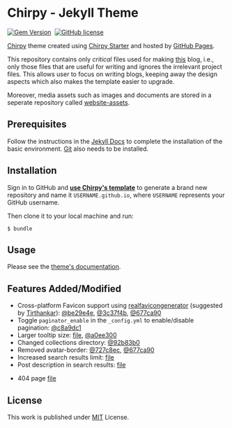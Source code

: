 # Chirpy - Jekyll Theme

[![Gem Version](https://img.shields.io/gem/v/jekyll-theme-chirpy)][gem]&nbsp;
[![GitHub license](https://img.shields.io/github/license/cotes2020/chirpy-starter.svg?color=blue)][mit]

[Chirpy](chirpy) theme created using [Chirpy Starter](chirpy-starter) and hosted by [GitHub Pages](https://pages.github.com/).

This repository contains only _critical_ files used for making [this](https://paramrathour.github.io/blog/) blog, i.e., only those files that are useful for writing and ignores the irrelevant project files. This allows user to focus on writing blogs, keeping away the design aspects which also makes the template easier to upgrade.

Moreover, media assets such as images and documents are stored in a seperate repository called [website-assets](https://github.com/paramrathour/website-assets).

## Prerequisites
Follow the instructions in the [Jekyll Docs](https://jekyllrb.com/docs/installation/) to complete the installation of the basic environment. [Git](https://git-scm.com/) also needs to be installed.

## Installation
Sign in to GitHub and [**use Chirpy's template**][use-template] to generate a brand new repository and name it `USERNAME.github.io`, where `USERNAME` represents your GitHub username.

Then clone it to your local machine and run:

```console
$ bundle
```

## Usage
Please see the [theme's documentation](https://github.com/cotes2020/jekyll-theme-chirpy/wiki).

## Features Added/Modified
- Cross-platform Favicon support using [realfavicongenerator](https://realfavicongenerator.net/) (suggested by [Tirthankar](https://wermos.github.io/blog/)): [@be29e4e](https://github.com/paramrathour/blog/commit/be29e4e61003aa9c1e7eb352b5a017ad5be92103), [@3c37f4b](https://github.com/paramrathour/blog/commit/3c37f4bd881e346e143926d49a53855b3556fa8b), [@677ca90](https://github.com/paramrathour/blog/commit/677ca9039006e826553ebdfe170738524b4d5ce2#diff-e0cabb2a214bd2a1faee7bd1d3e767d217639b4b6cc38643c2b21b00a93cebd6)
- Toggle `paginator_enable` in the `_config.yml` to enable/disable pagination: [@c8a9dc1](https://github.com/paramrathour/blog/commit/c8a9dc11ca9b64b935661dc9d1da96611fdd8861)
- Larger tooltip size: [file](https://github.com/paramrathour/blog/blob/main/_includes/tooltip-style.html), [@a0ee300](https://github.com/paramrathour/blog/commit/a0ee3005cba5c02d2f2eee8b3dbbd8805adb8ad5)
- Changed collections directory: [@92b83b0](https://github.com/paramrathour/blog/commit/92b83b095c62800ab40a369b8715bbd2fa7f8785)
- Removed avatar-border: [@727c8ec](https://github.com/paramrathour/blog/commit/727c8ec2e7cdc5433c5a2ed674b64c07028c1315), [@677ca90](https://github.com/paramrathour/blog/commit/677ca9039006e826553ebdfe170738524b4d5ce2#diff-8c681e1a819cb60f283844738bd2c82b0f99f3018983332a85bdf05dbd4eee90)
- Increased search results limit: [file](https://github.com/paramrathour/blog/blob/main/_includes/search-loader.html)
- Post description in search results: [file](https://github.com/paramrathour/blog/blob/main/assets/js/data/search.json)
<!-- https://github.com/paramrathour/blog/commit/0ec971753fdca08f84b937d1edd775d52fc04e0d, https://github.com/paramrathour/blog/commit/f0dd0ee49f8532d28908efdb1b9a32bb4255f880 -->
- 404 page [file](https://github.com/paramrathour/blog/blob/main/assets/404.html)
## License

This work is published under [MIT][mit] License.

[gem]: https://rubygems.org/gems/jekyll-theme-chirpy
[chirpy]: https://github.com/cotes2020/jekyll-theme-chirpy/
[chirpy-starter]: https://github.com/cotes2020/chirpy-starter
[use-template]: https://github.com/cotes2020/chirpy-starter/generate
[CD]: https://en.wikipedia.org/wiki/Continuous_deployment
[mit]: https://github.com/cotes2020/chirpy-starter/blob/master/LICENSE
